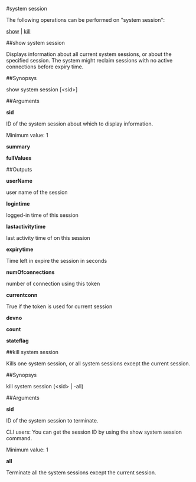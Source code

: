 #system session

The following operations can be performed on "system session":


[show](#show-system-session) | [kill](#kill-system-session)

##show system session

Displays information about all current system sessions, or about the specified session. The system might reclaim sessions with no active connections before expiry time.


##Synopsys

show system session [&lt;sid>]


##Arguments

<b>sid</b>
ID of the system session about which to display information.
Minimum value: 1

<b>summary</b>

<b>fullValues</b>



##Outputs

<b>userName</b>
user name of the session

<b>logintime</b>
logged-in time of this session

<b>lastactivitytime</b>
last activity time of on this session

<b>expirytime</b>
Time left in expire the session in seconds

<b>numOfconnections</b>
number of connection using this token

<b>currentconn</b>
True if the token is used for current session

<b>devno</b>

<b>count</b>

<b>stateflag</b>



##kill system session

Kills one system session, or all system sessions except the current session.


##Synopsys

kill system session (&lt;sid> | -all)


##Arguments

<b>sid</b>
ID of the system session to terminate.
CLI users: You can get the session ID by using the show system session command.
Minimum value: 1

<b>all</b>
Terminate all the system sessions except the current session.



